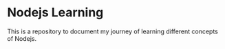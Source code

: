 # Nodejs Learning 

This is a repository to document my journey of learning different concepts of Nodejs.


